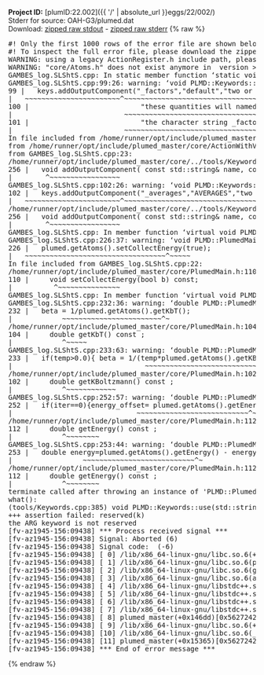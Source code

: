 **Project ID:** [plumID:22.002]({{ '/' | absolute_url }}eggs/22/002/)  
Stderr for source:  OAH-G3/plumed.dat   
Download: [zipped raw stdout](plumed.dat.plumed_master.stdout.txt.zip) - [zipped raw stderr](plumed.dat.plumed_master.stderr.txt.zip) 
{% raw %}
<pre>
#! Only the first 1000 rows of the error file are shown below
#! To inspect the full error file, please download the zipped raw stderr file above
WARNING: using a legacy ActionRegister.h include path, please use <<#include "core/ActionRegister.h">>
WARNING: "core/Atoms.h" does not exist anymore in  version >=2.10, you should change your code.
GAMBES_log.SLShtS.cpp: In static member function ‘static void PLMD::bias::GAMBESL::registerKeywords(PLMD::Keywords&)’:
GAMBES_log.SLShtS.cpp:99:26: warning: ‘void PLMD::Keywords::addOutputComponent(const std::string&, const std::string&, const std::string&)’ is deprecated: Use addOutputComponent with four argument and specify valid types for value from scalar/vector/matrix/grid [-Wdeprecated-declarations]
99 |   keys.addOutputComponent("_factors","default","two or more weighing factors for bias"
|   ~~~~~~~~~~~~~~~~~~~~~~~^~~~~~~~~~~~~~~~~~~~~~~~~~~~~~~~~~~~~~~~~~~~~~~~~~~~~~~~~~~~~
100 |                           "these quantities will named with  the gaussian number followed by "
|                           ~~~~~~~~~~~~~~~~~~~~~~~~~~~~~~~~~~~~~~~~~~~~~~~~~~~~~~~~~~~~~~~~~~~~
101 |                           "the character string _factors. These quantities tell the user the value of the factor ");
|                           ~~~~~~~~~~~~~~~~~~~~~~~~~~~~~~~~~~~~~~~~~~~~~~~~~~~~~~~~~~~~~~~~~~~~~~~~~~~~~~~~~~~~~~~~~
In file included from /home/runner/opt/include/plumed_master/core/Action.h:27,
from /home/runner/opt/include/plumed_master/core/ActionWithValue.h:25,
from GAMBES_log.SLShtS.cpp:23:
/home/runner/opt/include/plumed_master/core/../tools/Keywords.h:256:8: note: declared here
256 |   void addOutputComponent( const std::string& name, const std::string& key, const std::string& descr );
|        ^~~~~~~~~~~~~~~~~~
GAMBES_log.SLShtS.cpp:102:26: warning: ‘void PLMD::Keywords::addOutputComponent(const std::string&, const std::string&, const std::string&)’ is deprecated: Use addOutputComponent with four argument and specify valid types for value from scalar/vector/matrix/grid [-Wdeprecated-declarations]
102 |   keys.addOutputComponent("_averages","AVERAGES","two or more the averages");
|   ~~~~~~~~~~~~~~~~~~~~~~~^~~~~~~~~~~~~~~~~~~~~~~~~~~~~~~~~~~~~~~~~~~~~~~~~~~
/home/runner/opt/include/plumed_master/core/../tools/Keywords.h:256:8: note: declared here
256 |   void addOutputComponent( const std::string& name, const std::string& key, const std::string& descr );
|        ^~~~~~~~~~~~~~~~~~
GAMBES_log.SLShtS.cpp: In member function ‘virtual void PLMD::bias::GAMBESL::prepare()’:
GAMBES_log.SLShtS.cpp:226:37: warning: ‘void PLMD::PlumedMain::DeprecatedAtoms::setCollectEnergy(bool) const’ is deprecated [-Wdeprecated-declarations]
226 |   plumed.getAtoms().setCollectEnergy(true);
|   ~~~~~~~~~~~~~~~~~~~~~~~~~~~~~~~~~~^~~~~~
In file included from GAMBES_log.SLShtS.cpp:22:
/home/runner/opt/include/plumed_master/core/PlumedMain.h:110:10: note: declared here
110 |     void setCollectEnergy(bool b) const;
|          ^~~~~~~~~~~~~~~~
GAMBES_log.SLShtS.cpp: In member function ‘virtual void PLMD::bias::GAMBESL::calculate()’:
GAMBES_log.SLShtS.cpp:232:36: warning: ‘double PLMD::PlumedMain::DeprecatedAtoms::getKbT() const’ is deprecated: Use Action::getkBT() N.B. this function also reads the TEMP keyword from the input for you. [-Wdeprecated-declarations]
232 |   beta = 1/plumed.getAtoms().getKbT();
|            ~~~~~~~~~~~~~~~~~~~~~~~~^~
/home/runner/opt/include/plumed_master/core/PlumedMain.h:104:12: note: declared here
104 |     double getKbT() const ;
|            ^~~~~~
GAMBES_log.SLShtS.cpp:233:63: warning: ‘double PLMD::PlumedMain::DeprecatedAtoms::getKBoltzmann() const’ is deprecated: Use Action::getKBoltzmann(). [-Wdeprecated-declarations]
233 |   if(temp>0.0){ beta = 1/(temp*plumed.getAtoms().getKBoltzmann()) ; }
|                                ~~~~~~~~~~~~~~~~~~~~~~~~~~~~~~~^~
/home/runner/opt/include/plumed_master/core/PlumedMain.h:102:12: note: declared here
102 |     double getKBoltzmann() const ;
|            ^~~~~~~~~~~~~
GAMBES_log.SLShtS.cpp:252:57: warning: ‘double PLMD::PlumedMain::DeprecatedAtoms::getEnergy() const’ is deprecated [-Wdeprecated-declarations]
252 |   if(iter==0){energy_offset= plumed.getAtoms().getEnergy();}
|                              ~~~~~~~~~~~~~~~~~~~~~~~~~~~^~
/home/runner/opt/include/plumed_master/core/PlumedMain.h:112:12: note: declared here
112 |     double getEnergy() const ;
|            ^~~~~~~~~
GAMBES_log.SLShtS.cpp:253:44: warning: ‘double PLMD::PlumedMain::DeprecatedAtoms::getEnergy() const’ is deprecated [-Wdeprecated-declarations]
253 |   double energy=plumed.getAtoms().getEnergy() - energy_offset;
|                 ~~~~~~~~~~~~~~~~~~~~~~~~~~~^~
/home/runner/opt/include/plumed_master/core/PlumedMain.h:112:12: note: declared here
112 |     double getEnergy() const ;
|            ^~~~~~~~~
terminate called after throwing an instance of 'PLMD::Plumed::ExceptionError'
what():
(tools/Keywords.cpp:385) void PLMD::Keywords::use(std::string_view)
+++ assertion failed: reserved(k)
the ARG keyword is not reserved
[fv-az1945-156:09438] *** Process received signal ***
[fv-az1945-156:09438] Signal: Aborted (6)
[fv-az1945-156:09438] Signal code:  (-6)
[fv-az1945-156:09438] [ 0] /lib/x86_64-linux-gnu/libc.so.6(+0x45330)[0x7f3540c45330]
[fv-az1945-156:09438] [ 1] /lib/x86_64-linux-gnu/libc.so.6(pthread_kill+0x11c)[0x7f3540c9eb2c]
[fv-az1945-156:09438] [ 2] /lib/x86_64-linux-gnu/libc.so.6(gsignal+0x1e)[0x7f3540c4527e]
[fv-az1945-156:09438] [ 3] /lib/x86_64-linux-gnu/libc.so.6(abort+0xdf)[0x7f3540c288ff]
[fv-az1945-156:09438] [ 4] /lib/x86_64-linux-gnu/libstdc++.so.6(+0xa5ff5)[0x7f35410a5ff5]
[fv-az1945-156:09438] [ 5] /lib/x86_64-linux-gnu/libstdc++.so.6(+0xbb0da)[0x7f35410bb0da]
[fv-az1945-156:09438] [ 6] /lib/x86_64-linux-gnu/libstdc++.so.6(_ZSt10unexpectedv+0x0)[0x7f35410a5a55]
[fv-az1945-156:09438] [ 7] /lib/x86_64-linux-gnu/libstdc++.so.6(+0xa5a6f)[0x7f35410a5a6f]
[fv-az1945-156:09438] [ 8] plumed_master(+0x146dd)[0x5627242536dd]
[fv-az1945-156:09438] [ 9] /lib/x86_64-linux-gnu/libc.so.6(+0x2a1ca)[0x7f3540c2a1ca]
[fv-az1945-156:09438] [10] /lib/x86_64-linux-gnu/libc.so.6(__libc_start_main+0x8b)[0x7f3540c2a28b]
[fv-az1945-156:09438] [11] plumed_master(+0x15365)[0x562724254365]
[fv-az1945-156:09438] *** End of error message ***
</pre>
{% endraw %}
